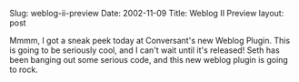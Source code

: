Slug: weblog-ii-preview
Date: 2002-11-09
Title: Weblog II Preview
layout: post

Mmmm, I got a sneak peek today at Conversant&#39;s new Weblog Plugin. This is going to be seriously cool, and I can&#39;t wait until it&#39;s released! Seth has been banging out some serious code, and this new weblog plugin is going to rock.
